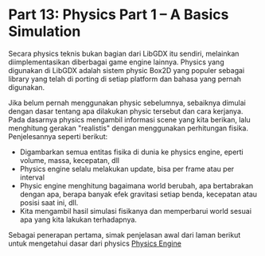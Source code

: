 # Part 13: Physics Part 1 – A Basics Simulation

Secara physics teknis bukan bagian dari LibGDX itu sendiri, melainkan diimplementasikan diberbagai game engine lainnya. Physics yang digunakan di LibGDX adalah sistem physic Box2D yang populer sebagai library yang telah di porting di setiap platform dan bahasa yang pernah digunakan.

Jika belum pernah menggunakan physic sebelumnya, sebaiknya dimulai dengan dasar tentang apa dilakukan physic tersebut dan cara kerjanya. Pada dasarnya physics mengambil informasi scene yang kita berikan, lalu menghitung gerakan "realistis" dengan menggunakan perhitungan fisika. Penjelesannya seperti berikut:

* Digambarkan semua entitas fisika di dunia ke physics engine, eperti volume, massa, kecepatan, dll
* Physics engine selalu melakukan update, bisa per frame atau per interval
* Physic engine menghitung bagaimana world berubah, apa bertabrakan dengan apa, berapa banyak efek gravitasi setiap benda, kecepatan atau posisi saat ini, dll.
* Kita mengambil hasil simulasi fisikanya dan memperbarui world sesuai apa yang kita lakukan terhadapnya.

Sebagai penerapan pertama, simak penjelasan awal dari laman berikut untuk mengetahui dasar dari physics [Physics Engine](http://www.gamefromscratch.com/post/2014/08/27/LibGDX-Tutorial-13-Physics-with-Box2D-Part-1-A-Basic-Physics-Simulations.aspx)
